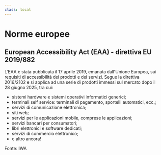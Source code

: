 ```yaml
---
class: local
---
```


<h1 class="title">Norme europee</h1>

## European Accessibility Act (EAA) - direttiva EU 2019/882

<v-clicks>

L'EAA è stata pubblicata il 17 aprile 2019, emanata dall'Unione Europea, sui requisiti di accessibilità dei prodotti e dei servizi.
Segue la direttiva 2016/2102 e si applica ad una serie di prodotti immessi sul mercato dopo il 28 giugno 2025, tra cui:
- sistemi hardware e sistemi operativi informatici generici;
- terminali self service: terminali di pagamento, sportelli automatici, ecc.;
- servizi di comunicazione elettronica;
- siti web;
- servizi per le applicazioni mobile, comprese le applicazioni;
- servizi bancari per consumatori;
- libri elettronici e software dedicati;
- servizi di commercio elettronico;
- e altro ancora!

</v-clicks>

<footer>
	<span>Fonte: IWA</span>
</footer>

<style>
	.local h2 {
		@apply text-2xl mt-4;
	}

	.local p {
		@apply my-1;
	}
</style>